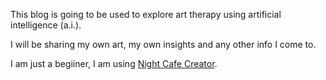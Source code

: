 This blog is going to be used to explore art therapy using artificial intelligence (a.i.).

I will be sharing my own art, my own insights and any other info I come to.

I am just a begiiner, I am using [Night Cafe Creator](https://creator.nightcafe.studio/my-creations).